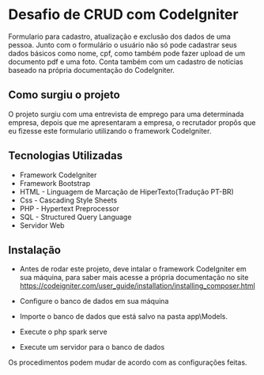 # Desafio de CRUD com CodeIgniter
Formulario para cadastro, atualização e exclusão dos dados de uma pessoa. Junto com o formulário o usuário não só pode cadastrar seus dados básicos como nome, cpf, como também pode fazer upload de um documento pdf e uma foto.
Conta também com um cadastro de noticias baseado na própria documentação do CodeIgniter.

## Como surgiu o projeto
O projeto surgiu com uma entrevista de emprego para uma determinada empresa, depois que me apresentaram a empresa, o recrutador propôs que eu fizesse este formulario utilizando o framework CodeIgniter.

## Tecnologias Utilizadas
* Framework CodeIgniter
* Framework Bootstrap
* HTML - Linguagem de Marcação de HiperTexto(Tradução PT-BR)
* Css - Cascading Style Sheets
* PHP - Hypertext Preprocessor
* SQL - Structured Query Language
* Servidor Web

## Instalação 
* Antes de rodar este projeto, deve intalar o framework CodeIgniter em sua máquina, para saber mais acesse a própria documentação no site https://codeigniter.com/user_guide/installation/installing_composer.html

* Configure o banco de dados em sua máquina

* Importe o banco de dados que está salvo na pasta app\Models.

* Execute o php spark serve

* Execute um servidor para o banco de dados

Os procedimentos podem mudar de acordo com as configurações feitas.


